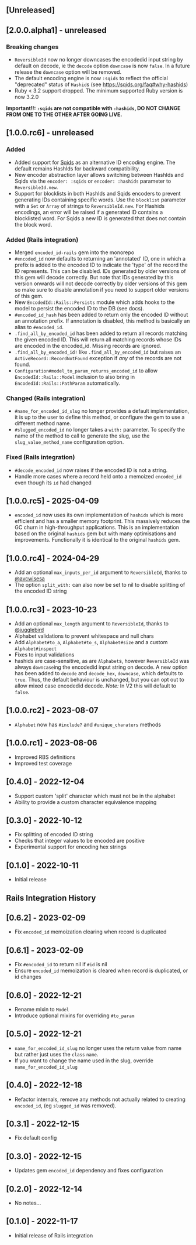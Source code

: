 ## [Unreleased]

## [2.0.0.alpha1] - unreleased

### Breaking changes

- `ReversibleId` now no longer downcases the encodedid input string by default on decode, ie the `decode` option `downcase` is now `false`. In a future release the `downcase` option will be removed.
- The default encoding engine is now `:sqids` to reflect the official "deprecated" status of `Hashid`s (see https://sqids.org/faq#why-hashids) 
- Ruby < 3.2 support dropped. The minimum supported Ruby version is now 3.2.0

**Important!!: `:sqids` are not compatible with `:hashids`, DO NOT CHANGE FROM ONE TO THE OTHER AFTER GOING LIVE.**

## [1.0.0.rc6] - unreleased

### Added

- Added support for [Sqids](https://sqids.org) as an alternative ID encoding engine. The default remains HashIds for backward compatibility. 
- New encoder abstraction layer allows switching between HashIds and Sqids via the `encoder: :sqids` or `encoder: :hashids` parameter to `ReversibleId.new`.
- Support for blocklists in both HashIds and Sqids encoders to prevent generating IDs containing specific words. Use the `blocklist` parameter with a `Set` or `Array` of strings to `ReversibleId.new`. For Hashids encodings, an error will be raised if a generated ID contains a blocklisted word. For Sqids a new ID is generated that does not contain the block word.

### Added (Rails integration)

- Merged `encoded_id-rails` gem into the monorepo
- `#encoded_id` now defaults to returning an 'annotated' ID, one in which a prefix is added to the encoded ID to indicate the 'type' of the record the ID represents. This can be disabled. IDs generated by older versions of this gem will decode correctly. But note that IDs generated by this version onwards will not decode correctly by older versions of this gem so make sure to disable annotation if you need to support older versions of this gem.
- New `EncodedId::Rails::Persists` module which adds hooks to the model to persist the encoded ID to the DB (see docs).
- `#encoded_id_hash` has been added to return only the encoded ID without an annotation prefix. If annotation is disabled, this method is basically an alias to `#encoded_id`.
- `.find_all_by_encoded_id` has been added to return all records matching the given encoded ID. This will return all matching records whose IDs are encoded in the encoded_id. Missing records are ignored.
- `.find_all_by_encoded_id!` like `.find_all_by_encoded_id` but raises an `ActiveRecord::RecordNotFound` exception if *any* of the records are not found.
- `Configuration#model_to_param_returns_encoded_id` to allow `EncodedId::Rails::Model` inclusion to also bring in `EncodedId::Rails::PathParam` automatically.

### Changed (Rails integration)

- `#name_for_encoded_id_slug` no longer provides a default implementation, it is up to the user to define this method, or configure the gem to use a different method name.
- `#slugged_encoded_id` no longer takes a `with:` parameter. To specify the name of the method to call to generate the slug, use the `slug_value_method_name` configuration option.

### Fixed (Rails integration)

- `#decode_encoded_id` now raises if the encoded ID is not a string.
- Handle more cases where a record held onto a memoized `encoded_id` even though its `id` had changed

## [1.0.0.rc5] - 2025-04-09

- `encoded_id` now uses its own implementation of `hashids` which is more efficient and has a smaller memory footprint. This massively reduces the GC churn in high-throughput applications. This is an implementation based on the original `hashids` gem but with many optimisations and improvements. Functionally it is identical to the original `hashids` gem.

## [1.0.0.rc4] - 2024-04-29

- Add an optional `max_inputs_per_id` argument to `ReversibleId`, thanks to [@avcwisesa](https://github.com/avcwisesa)
- The option `split_with:` can also now be set to nil to disable splitting of the encoded ID string

## [1.0.0.rc3] - 2023-10-23

- Add an optional `max_length` argument to `ReversibleId`, thanks to [@jugglebird](https://github.com/jugglebird)
- Alphabet validations to prevent whitespace and null chars
- Add `Alphabet#to_a`, `Alphabet#to_s`, `Alphabet#size` and a custom `Alphabet#inspect`
- Fixes to input validations
- hashids are case-sensitive, as are `Alphabet`s, however `ReversibleId` was always `downcase`ing the encodedid input string on decode. A new option has been added to `decode` and `decode_hex`, `downcase`, which defaults to `true`. Thus, the default behaviour is unchanged, but you can opt out to allow mixed case encodedid decode. *Note:* In V2 this will default to `false`.

## [1.0.0.rc2] - 2023-08-07

- `Alphabet` now has `#include?` and `#unique_charaters` methods

## [1.0.0.rc1] - 2023-08-06

- Improved RBS definitions
- Improved test coverage

## [0.4.0] - 2022-12-04

- Support custom 'split' character which must not be in the alphabet
- Ability to provide a custom character equivalence mapping

## [0.3.0] - 2022-10-12

- Fix splitting of encoded ID string
- Checks that integer values to be encoded are positive
- Experimental support for encoding hex strings

## [0.1.0] - 2022-10-11

- Initial release

## Rails Integration History

## [0.6.2] - 2023-02-09

- Fix `encoded_id` memoization clearing when record is duplicated

## [0.6.1] - 2023-02-09

- Fix `#encoded_id` to return nil if `#id` is nil
- Ensure `encoded_id` memoization is cleared when record is duplicated, or id changes

## [0.6.0] - 2022-12-21

- Rename mixin to `Model`
- Introduce optional mixins for overriding `#to_param`

## [0.5.0] - 2022-12-21

- `name_for_encoded_id_slug` no longer uses the return value from name but rather just uses the `class` `name`.
- If you want to change the name used in the slug, override `name_for_encoded_id_slug`

## [0.4.0] - 2022-12-18

- Refactor internals, remove any methods not actually related to creating `encoded_id`, (eg `slugged_id` was removed).

## [0.3.1] - 2022-12-15

- Fix default config

## [0.3.0] - 2022-12-15

- Updates gem `encoded_id` dependency and fixes configuration

## [0.2.0] - 2022-12-14

- No notes...

## [0.1.0] - 2022-11-17

- Initial release of Rails integration